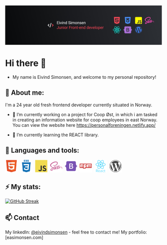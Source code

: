 ![Banner](./images/LinkedIn%20banner.jpg)

# Hi there 👋

- My name is Eivind Simonsen, and welcome to my personal repository!

## 🔭 About me:

I'm a 24 year old fresh frontend developer currently situated in Norway.

- 🔭 I’m currently working on a project for Coop Øst, in which i am tasked in creating an information website for coop employees in east Norway. You can view the website here https://personalforeningen.netlify.app/

- 🌱 I’m currently learning the REACT library.

## 💬 Languages and tools:

<div>
  <img src="https://github.com/devicons/devicon/blob/master/icons/html5/html5-original.svg" title="HTML5" alt="HTML" width="40" height="40"/>&nbsp;
  <img src="https://github.com/devicons/devicon/blob/master/icons/css3/css3-plain-wordmark.svg"  title="CSS3" alt="CSS" width="40" height="40"/>&nbsp;
  <img src="https://github.com/devicons/devicon/blob/master/icons/javascript/javascript-original.svg" title="JavaScript" alt="JavaScript" width="40" height="40"/>&nbsp;
  <img src="https://github.com/devicons/devicon/blob/master/icons/sass/sass-original.svg" title="Sass" alt="Sass" width="40" height="40"/>&nbsp;
  <img src="https://github.com/devicons/devicon/blob/master/icons/bootstrap/bootstrap-plain.svg" title="Bootstrap" alt="Bootstrap" width="40" height="40"/>&nbsp;
  <img src="https://github.com/devicons/devicon/blob/master/icons/npm/npm-original-wordmark.svg" title="npm" alt="npm" width="40" height="40"/>&nbsp;
  <img src="https://github.com/devicons/devicon/blob/master/icons/react/react-original-wordmark.svg" title="React" alt="React" width="40" height="40"/>&nbsp;
  <img src="https://github.com/devicons/devicon/blob/master/icons/wordpress/wordpress-plain.svg" title="Wordpress REST api" alt="Wordpress REST api" width="40" height="40"/>&nbsp;
</div>

## ⚡ My stats:

[![GitHub Streak](http://github-readme-streak-stats.herokuapp.com?user=eivindsimonsen&theme=dark&hide_border=true)](https://git.io/streak-stats)

<!-- [![Top Langs](https://github-readme-stats.vercel.app/api/top-langs/?username=eivindsimonsen&layout=compact&theme=vision-friendly-dark)](https://github.com/anuraghazra/github-readme-stats) -->

## 📫 Contact

My linkedIn: [@eivindsimonsen](https://www.linkedin.com/in/eivind-simonsen-9469121b9/) - feel free to contact me!
My portfolio: [easimonsen.com]
